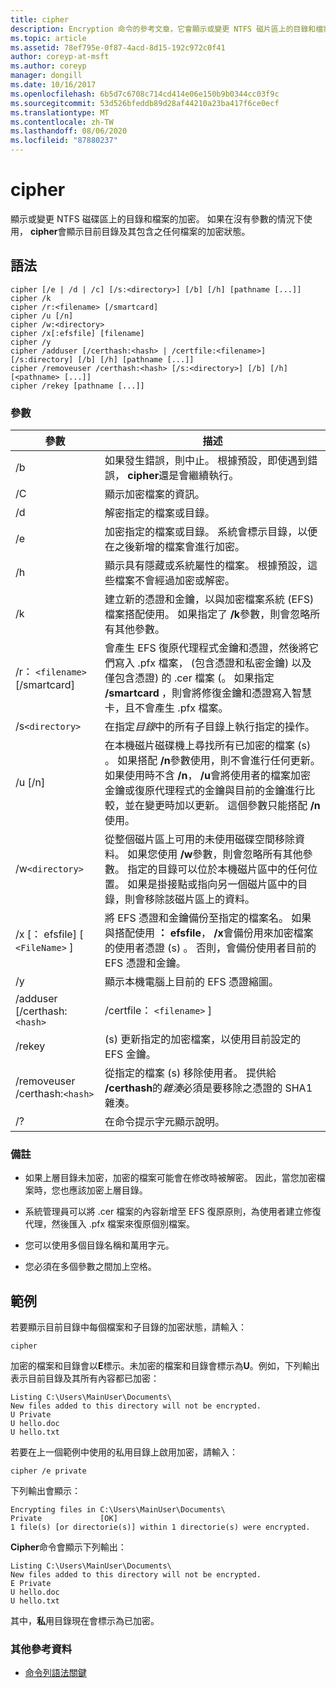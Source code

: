 ```yaml
---
title: cipher
description: Encryption 命令的參考文章，它會顯示或變更 NTFS 磁片區上的目錄和檔案的加密。
ms.topic: article
ms.assetid: 78ef795e-0f87-4acd-8d15-192c972c0f41
author: coreyp-at-msft
ms.author: coreyp
manager: dongill
ms.date: 10/16/2017
ms.openlocfilehash: 6b5d7c6708c714cd414e06e150b9b0344cc03f9c
ms.sourcegitcommit: 53d526bfeddb89d28af44210a23ba417f6ce0ecf
ms.translationtype: MT
ms.contentlocale: zh-TW
ms.lasthandoff: 08/06/2020
ms.locfileid: "87880237"
---
```

# <a name="cipher"></a>cipher

顯示或變更 NTFS 磁碟區上的目錄和檔案的加密。 如果在沒有參數的情況下使用， **cipher**會顯示目前目錄及其包含之任何檔案的加密狀態。

## <a name="syntax"></a>語法

```
cipher [/e | /d | /c] [/s:<directory>] [/b] [/h] [pathname [...]]
cipher /k
cipher /r:<filename> [/smartcard]
cipher /u [/n]
cipher /w:<directory>
cipher /x[:efsfile] [filename]
cipher /y
cipher /adduser [/certhash:<hash> | /certfile:<filename>] [/s:directory] [/b] [/h] [pathname [...]]
cipher /removeuser /certhash:<hash> [/s:<directory>] [/b] [/h] [<pathname> [...]]
cipher /rekey [pathname [...]]
```

### <a name="parameters"></a>參數

| 參數 | 描述 |
| ---------- | ----------- |
| /b | 如果發生錯誤，則中止。 根據預設，即使遇到錯誤， **cipher**還是會繼續執行。 |
| /C | 顯示加密檔案的資訊。 |
| /d | 解密指定的檔案或目錄。 |
| /e | 加密指定的檔案或目錄。 系統會標示目錄，以便在之後新增的檔案會進行加密。 |
| /h | 顯示具有隱藏或系統屬性的檔案。 根據預設，這些檔案不會經過加密或解密。 |
| /k | 建立新的憑證和金鑰，以與加密檔案系統 (EFS) 檔案搭配使用。 如果指定了 **/k**參數，則會忽略所有其他參數。 |
| /r： `<filename>` [/smartcard] | 會產生 EFS 復原代理程式金鑰和憑證，然後將它們寫入 .pfx 檔案， (包含憑證和私密金鑰) 以及僅包含憑證) 的 .cer 檔案 (。 如果指定 **/smartcard** ，則會將修復金鑰和憑證寫入智慧卡，且不會產生 .pfx 檔案。 |
| /s`<directory>` | 在指定*目錄*中的所有子目錄上執行指定的操作。 |
| /u [/n] |  在本機磁片磁碟機上尋找所有已加密的檔案 (s) 。 如果搭配 **/n**參數使用，則不會進行任何更新。 如果使用時不含 **/n**， **/u**會將使用者的檔案加密金鑰或復原代理程式的金鑰與目前的金鑰進行比較，並在變更時加以更新。 這個參數只能搭配 **/n**使用。 |
| /w`<directory>` | 從整個磁片區上可用的未使用磁碟空間移除資料。 如果您使用 **/w**參數，則會忽略所有其他參數。 指定的目錄可以位於本機磁片區中的任何位置。 如果是掛接點或指向另一個磁片區中的目錄，則會移除該磁片區上的資料。 |
| /x [： efsfile] [ `<FileName>` ] | 將 EFS 憑證和金鑰備份至指定的檔案名。 如果與搭配使用 **： efsfile**， **/x**會備份用來加密檔案的使用者憑證 (s) 。 否則，會備份使用者目前的 EFS 憑證和金鑰。 |
| /y | 顯示本機電腦上目前的 EFS 憑證縮圖。 |
| /adduser [/certhash:`<hash>` | /certfile： `<filename>` ] |
| /rekey |  (s) 更新指定的加密檔案，以使用目前設定的 EFS 金鑰。 |
| /removeuser /certhash:`<hash>` | 從指定的檔案 (s) 移除使用者。 提供給 **/certhash**的*雜湊*必須是要移除之憑證的 SHA1 雜湊。 |
| /? | 在命令提示字元顯示說明。 |

### <a name="remarks"></a>備註

- 如果上層目錄未加密，加密的檔案可能會在修改時被解密。 因此，當您加密檔案時，您也應該加密上層目錄。

- 系統管理員可以將 .cer 檔案的內容新增至 EFS 復原原則，為使用者建立修復代理，然後匯入 .pfx 檔案來復原個別檔案。

- 您可以使用多個目錄名稱和萬用字元。

- 您必須在多個參數之間加上空格。

## <a name="examples"></a>範例

若要顯示目前目錄中每個檔案和子目錄的加密狀態，請輸入：

```
cipher
```

加密的檔案和目錄會以**E**標示。未加密的檔案和目錄會標示為**U**。例如，下列輸出表示目前目錄及其所有內容都已加密：

```
Listing C:\Users\MainUser\Documents\
New files added to this directory will not be encrypted.
U Private
U hello.doc
U hello.txt
```

若要在上一個範例中使用的私用目錄上啟用加密，請輸入：

```
cipher /e private
```

下列輸出會顯示：

```
Encrypting files in C:\Users\MainUser\Documents\
Private             [OK]
1 file(s) [or directorie(s)] within 1 directorie(s) were encrypted.
```

**Cipher**命令會顯示下列輸出：

```
Listing C:\Users\MainUser\Documents\
New files added to this directory will not be encrypted.
E Private
U hello.doc
U hello.txt
```

其中，**私**用目錄現在會標示為已加密。

### <a name="additional-references"></a>其他參考資料

- [命令列語法關鍵](command-line-syntax-key.md)
